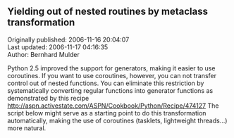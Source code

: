 ## Yielding out of nested routines by metaclass transformation  
Originally published: 2006-11-16 20:04:07  
Last updated: 2006-11-17 04:16:35  
Author: Bernhard Mulder  
  
Python 2.5 improved the support for generators, making it easier to
use coroutines. If you want to use coroutines, however, you can not
transfer control out of nested functions. You can eliminate this
restriction by systematically converting regular functions into
generator functions as demonstrated by this recipe http://aspn.activestate.com/ASPN/Cookbook/Python/Recipe/474127 The script below might
serve as a starting point to do this transformation automatically,
making the use of coroutines (tasklets, lightweight threads...) more
natural.